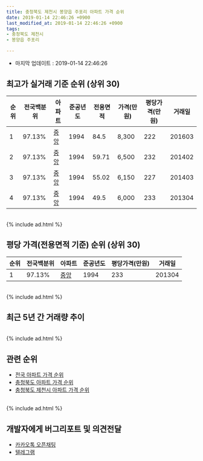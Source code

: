 ```yaml
---
title: 충청북도 제천시 봉양읍 주포리 아파트 가격 순위
date: 2019-01-14 22:46:26 +0900
last_modified_at: 2019-01-14 22:46:26 +0900
tags:
- 충청북도 제천시
- 봉양읍 주포리

---
```


* 마지막 업데이트 : 2019-01-14 22:46:26

## 최고가 실거래 기준 순위 (상위 30)


|순위|전국백분위|아파트|준공년도|전용면적|가격(만원)|평당가격(만원)|거래일|
|---|---|---|---|---|---|---|---|
|1|97.13%|[중앙](https://search.naver.com/search.naver?query=%EC%B6%A9%EC%B2%AD%EB%B6%81%EB%8F%84+%EC%A0%9C%EC%B2%9C%EC%8B%9C+%EB%B4%89%EC%96%91%EC%9D%8D+%EC%A3%BC%ED%8F%AC%EB%A6%AC+%EC%A4%91%EC%95%99)|1994|84.5|8,300|222|201603|
|2|97.13%|[중앙](https://search.naver.com/search.naver?query=%EC%B6%A9%EC%B2%AD%EB%B6%81%EB%8F%84+%EC%A0%9C%EC%B2%9C%EC%8B%9C+%EB%B4%89%EC%96%91%EC%9D%8D+%EC%A3%BC%ED%8F%AC%EB%A6%AC+%EC%A4%91%EC%95%99)|1994|59.71|6,500|232|201402|
|3|97.13%|[중앙](https://search.naver.com/search.naver?query=%EC%B6%A9%EC%B2%AD%EB%B6%81%EB%8F%84+%EC%A0%9C%EC%B2%9C%EC%8B%9C+%EB%B4%89%EC%96%91%EC%9D%8D+%EC%A3%BC%ED%8F%AC%EB%A6%AC+%EC%A4%91%EC%95%99)|1994|55.02|6,150|227|201403|
|4|97.13%|[중앙](https://search.naver.com/search.naver?query=%EC%B6%A9%EC%B2%AD%EB%B6%81%EB%8F%84+%EC%A0%9C%EC%B2%9C%EC%8B%9C+%EB%B4%89%EC%96%91%EC%9D%8D+%EC%A3%BC%ED%8F%AC%EB%A6%AC+%EC%A4%91%EC%95%99)|1994|49.5|6,000|233|201304|


<br>
{% include ad.html %}
<br>

## 평당 가격(전용면적 기준) 순위 (상위 30)


|순위|전국백분위|아파트|준공년도|평당가격(만원)|거래일|
|---|---|---|---|---|---|
|1|97.13%|[중앙](https://search.naver.com/search.naver?query=%EC%B6%A9%EC%B2%AD%EB%B6%81%EB%8F%84+%EC%A0%9C%EC%B2%9C%EC%8B%9C+%EB%B4%89%EC%96%91%EC%9D%8D+%EC%A3%BC%ED%8F%AC%EB%A6%AC+%EC%A4%91%EC%95%99)|1994|233|201304|


<br>
{% include ad.html %}
<br>

## 최근 5년 간 거래량 추이


<div style="width:100%;">
    <canvas id="deal_progress" height="250"></canvas>
</div>

<script>
new Chart(document.getElementById("deal_progress"), {
    type: 'line',
    data: {
        labels: ['201401','201402','201403','201404','201405','201406','201407','201408','201409','201410','201411','201412','201501','201502','201503','201504','201505','201506','201507','201508','201509','201510','201511','201512','201601','201602','201603','201604','201605','201606','201607','201608','201609','201610','201611','201612','201701','201702','201703','201704','201705','201706','201707','201708','201709','201710','201711','201712','201801','201802','201803','201804','201805','201806','201807','201808','201809','201810','201811','201812','201901'],
        datasets: [{
            label: '실거래 수',
            pointRadius: 1,
            data: [4, 4, 2, 3, 3, 4, 3, 4, 6, 10, 0, 0, 2, 4, 3, 2, 3, 4, 0, 3, 7, 3, 2, 2, 6, 1, 3, 3, 2, 5, 2, 2, 1, 1, 1, 0, 3, 3, 2, 4, 2, 2, 2, 2, 2, 3, 3, 2, 3, 1, 0, 1, 0, 3, 1, 1, 1, 1, 2, 0, 1],
            borderColor: "rgba(255, 201, 14, 1)",
            backgroundColor: "rgba(255, 201, 14, 0.5)",
            fill: true,
        }]
    },
    options: {
        responsive: true,
        title: {
            display: true,
            text: '5년간 거래량 추이'
        },
        tooltips: {
            mode: 'index',
            intersect: false,
        },
        hover: {
            mode: 'nearest',
            intersect: true
        },
        scales: {
            xAxes: [{
                display: true,
                scaleLabel: {
                    display: true,
                    labelString: '년/월'
                }
            }],
            yAxes: [{
                display: true,
                ticks: {
                    suggestedMin: 0,
                },
                scaleLabel: {
                    display: true,
                    labelString: '실거래 수'
                }
            }]
        }
    }
});

</script>


<br>
{% include ad.html %}
<br>

## 관련 순위

- [전국 아파트 가격 순위](https://inasie.github.io/apt-ranking/전국)
- [충청북도 아파트 가격 순위](https://inasie.github.io/apt-ranking/충청북도)
- [충청북도 제천시 아파트 가격 순위](https://inasie.github.io/apt-ranking/충청북도-제천시)


<br>
{% include ad.html %}
<br>

## 개발자에게 버그리포트 및 의견전달

- [카카오톡 오픈채팅](https://open.kakao.com/o/gLJUAP4)
- [텔레그램](https://t.me/inasie)

